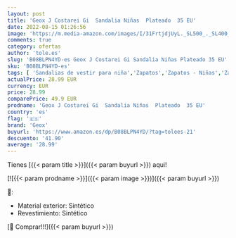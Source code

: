 ```yaml
---
layout: post
title: 'Geox J Costarei Gi  Sandalia Niñas  Plateado  35 EU'
date: 2022-08-15 01:26:56
image: 'https://m.media-amazon.com/images/I/31FrtjdjUyL._SL500_._SL400_.jpg'
comments: true
category: ofertas
author: 'tole.es'
slug: 'B08BLPN4YD-es Geox J Costarei Gi Sandalia Niñas Plateado 35 EU'
sku: 'B08BLPN4YD-es'
tags: [ 'Sandalias de vestir para niña','Zapatos','Zapatos - Niñas','Zapatos y complementos','geox','sandalia','🇪🇸', ]
actualPrice: 28.99 EUR
currency: EUR
price: 28.99
comparePrice: 49.9 EUR
prodname: 'Geox J Costarei Gi  Sandalia Niñas  Plateado  35 EU'
country: 'es'
flag: '🇪🇸'
brand: 'Geox'
buyurl: 'https://www.amazon.es/dp/B08BLPN4YD/?tag=tolees-21'
descuento: '41.90'
average: '28.99'
---
```


Tienes [{{< param title >}}]({{< param buyurl >}}) aqui!

[![{{< param prodname >}}]({{< param image >}})]({{< param buyurl >}})

🔎:

- Material exterior: Sintético
- Revestimiento: Sintético

[🛒 Comprar!!!]({{< param buyurl >}})
